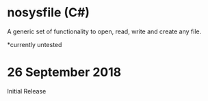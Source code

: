 # nosysfile (C#)
A generic set of functionality to open, read, write and create any file.

*currently untested

# 26 September 2018
Initial Release
